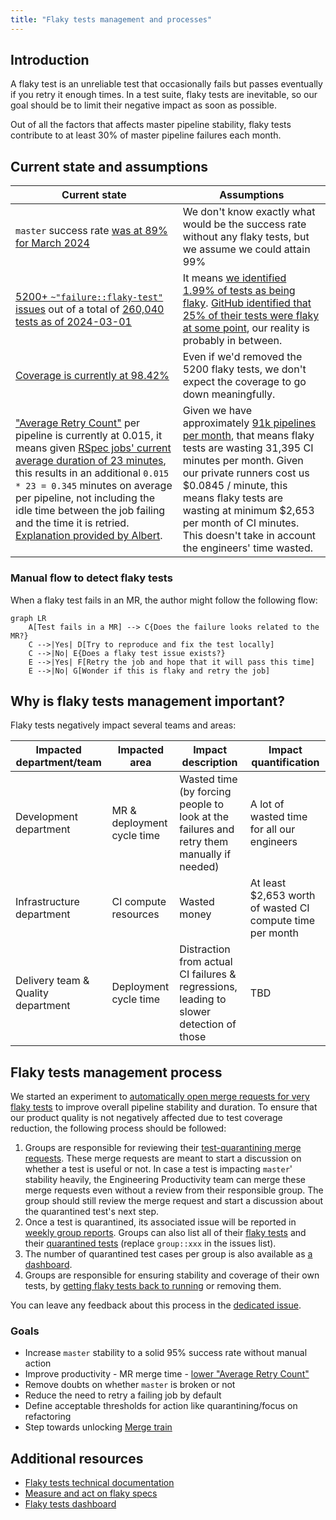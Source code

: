 ```yaml
---
title: "Flaky tests management and processes"
---
```


## Introduction

A flaky test is an unreliable test that occasionally fails but passes eventually if you retry it enough times.
In a test suite, flaky tests are inevitable, so our goal should be to limit their negative impact as soon as possible.

Out of all the factors that affects master pipeline stability, flaky tests contribute to at least 30% of master pipeline failures each month.

## Current state and assumptions

| Current state | Assumptions |
| ------------- | ----------- |
| `master` success rate [was at 89% for March 2024](/handbook/engineering/infrastructure/performance-indicators/#master-pipeline-stability) | We don't know exactly what would be the success rate without any flaky tests, but we assume we could attain 99% |
| [5200+ `~"failure::flaky-test"` issues](https://10az.online.tableau.com/#/site/gitlab/views/DRAFTFlakytestissues/FlakyTests?:iid=1) out of a total of [260,040 tests as of 2024-03-01](https://gitlab-org.gitlab.io/rspec_profiling_stats/#overall_time) | It means [we identified 1.99% of tests as being flaky](https://docs.gitlab.com/ee/development/testing_guide/flaky_tests.html#automatic-retries-and-flaky-tests-detection). [GitHub identified that 25% of their tests were flaky at some point](https://github.blog/engineering/reducing-flaky-builds-by-18x/#how-far-weve-come), our reality is probably in between. |
| [Coverage is currently at 98.42%](https://gitlab-org.gitlab.io/gitlab/coverage-ruby/#_AllFiles) | Even if we'd removed the 5200 flaky tests, we don't expect the coverage to go down meaningfully. |
| ["Average Retry Count"](https://10az.online.tableau.com/#/site/gitlab/views/DRAFTFlakytestissues/FlakyTests?:iid=1) per pipeline is currently at 0.015, it means given [RSpec jobs' current average duration of 23 minutes](https://10az.online.tableau.com/#/site/gitlab/views/DRAFTEP-JobsDurations/EP-JobsDurations?:iid=2), this results in an additional `0.015 * 23 = 0.345` minutes on average per pipeline, not including the idle time between the job failing and the time it is retried. [Explanation provided by Albert](https://gitlab.com/gitlab-org/quality/team-tasks/-/issues/874#note_575599680). | Given we have approximately [91k pipelines per month](https://gitlab.com/gitlab-org/gitlab/-/pipelines/charts), that means flaky tests are wasting 31,395 CI minutes per month. Given our private runners cost us $0.0845 / minute, this means flaky tests are wasting at minimum $2,653 per month of CI minutes. This doesn't take in account the engineers' time wasted. |

### Manual flow to detect flaky tests

When a flaky test fails in an MR, the author might follow the following flow:

```mermaid
graph LR
    A[Test fails in a MR] --> C{Does the failure looks related to the MR?}
    C -->|Yes| D[Try to reproduce and fix the test locally]
    C -->|No| E{Does a flaky test issue exists?}
    E -->|Yes| F[Retry the job and hope that it will pass this time]
    E -->|No| G[Wonder if this is flaky and retry the job]
```

## Why is flaky tests management important?

Flaky tests negatively impact several teams and areas:

| Impacted department/team | Impacted area | Impact description | Impact quantification |
| --------------- | ------------- | ------------------ | --------------------- |
| Development department | MR & deployment cycle time | Wasted time (by forcing people to look at the failures and retry them manually if needed) | A lot of wasted time for all our engineers |
| Infrastructure department | CI compute resources | Wasted money | At least $2,653 worth of wasted CI compute time per month |
| Delivery team & Quality department | Deployment cycle time | Distraction from actual CI failures & regressions, leading to slower detection of those | TBD |

## Flaky tests management process

We started an experiment to [automatically open merge requests for very flaky tests](https://gitlab.com/gitlab-org/gitlab/-/merge_requests/147137) to improve overall pipeline stability and duration.
To ensure that our product quality is not negatively affected due to test coverage reduction, the following process should be followed:

1. Groups are responsible for reviewing their [test-quarantining merge requests](https://gitlab.com/gitlab-org/gitlab/-/merge_requests?label_name=quarantine).
   These merge requests are meant to start a discussion on whether a test is useful or not.
   In case a test is impacting `master`' stability heavily, the Engineering Productivity team can merge these merge requests even without a review from their responsible group.
   The group should still review the merge request and start a discussion about the quarantined test's next step.
2. Once a test is quarantined, its associated issue will be reported in [weekly group reports](https://gitlab.com/gitlab-org/quality/triage-reports/-/issues/?sort=updated_desc&state=opened&label_name%5B%5D=triage%20report&in=TITLE&search=triage%20report%20for&first_page_size=20).
    Groups can also list all of their [flaky tests](https://gitlab.com/gitlab-org/gitlab/-/issues/?state=opened&label_name%5B%5D=failure%3A%3Aflaky-test&label_name%5B%5D=group%3A%3Axxx) and their [quarantined tests](https://gitlab.com/gitlab-org/gitlab/-/issues/?state=opened&label_name%5B%5D=group%3A%3Axxx&label_name%5B%5D=quarantine) (replace `group::xxx` in the issues list).
3. The number of quarantined test cases per group is also available as [a dashboard](https://10az.online.tableau.com/#/site/gitlab/views/DRAFTFlakytestissues/MonthlyFlakyTestIssues).
4. Groups are responsible for ensuring stability and coverage of their own tests, by [getting flaky tests back to running](https://docs.gitlab.com/ee/development/testing_guide/flaky_tests.html#how-to-reproduce-a-flaky-test-locally) or removing them.

You can leave any feedback about this process in the [dedicated issue](https://gitlab.com/gitlab-org/quality/engineering-productivity/team/-/issues/447).

### Goals

- Increase `master` stability to a solid 95% success rate without manual action
- Improve productivity - MR merge time - [lower "Average Retry Count"](https://10az.online.tableau.com/#/site/gitlab/views/DRAFTFlakytestissues/FlakyTests?:iid=1)
- Remove doubts on whether `master` is broken or not
- Reduce the need to retry a failing job by default
- Define acceptable thresholds for action like quarantining/focus on refactoring
- Step towards unlocking [Merge train](https://gitlab.com/gitlab-org/quality/quality-engineering/team-tasks/-/issues/195)

## Additional resources

- [Flaky tests technical documentation](https://docs.gitlab.com/ee/development/testing_guide/flaky_tests.html)
- [Measure and act on flaky specs](https://gitlab.com/groups/gitlab-org/-/epics/8789)
- [Flaky tests dashboard](https://10az.online.tableau.com/#/site/gitlab/workbooks/2283052/views)
